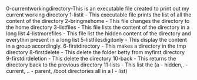 0-currentworkingdirectory-This is an executable file created to print out my current working directory
1-listit - This executable file prints the list of all the content of the directory
2-bringmehome - This file changes the directory to the home directory
3-listfiles - This file lists the content of the directory in a long list
4-listmorefiles - This file list the hidden content of the directory and everythin present in a long list
5-listfilesdigitonly - This display the content in a group accordingly.
6-firstdirectory - This makes a directory in the tmp directory
8-firstdelete - This delete the folder betty from myfirst directory
9-firstdirdeletion - This delete the directory
10-back - This returns the directory back to the previous directory
11-lists - This list the (a - hidden,. - current, .. - parent, /boot directories all in a l - list)  
